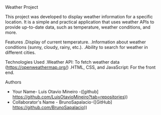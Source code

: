Weather Project

This project was developed to display weather information for a specific location. It is a simple and practical application that uses weather APIs to provide up-to-date data, such as temperature, weather conditions, and more.


Features
.Display of current temperature.
.Information about weather conditions (sunny, cloudy, rainy, etc.).
.Ability to search for weather in different cities.




Technologies Used
.Weather API: To fetch weather data (https://openweathermap.org/)
.HTML, CSS, and JavaScript: For the front end.



Authors
- Your Name- Luis Otavio Mineiro -([github] https://github.com/LuisOtavioMineiro?tab=repositories))
- Collaborator's Name - BrunoSapalacio-([GitHub] https://github.com/BrunoSapalacio))
